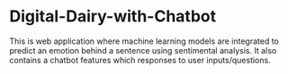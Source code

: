 # Digital-Dairy-with-Chatbot
This is web application where machine learning models are integrated to predict an emotion behind a sentence using sentimental analysis. It also contains a chatbot features which responses to user inputs/questions.
